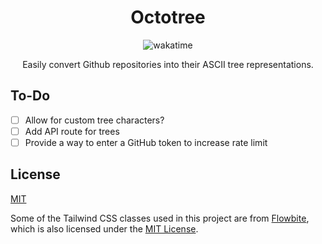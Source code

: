 <div align="center">
    <h1>Octotree</h1>
    <img alt="wakatime" src="https://wakatime.com/badge/user/44269a44-02c2-486c-a2ea-494b7071737e/project/7ba45a69-6e44-4ad7-bc35-b1a0589a2688.svg?style=for-the-badge">
    <p></p>
    <p>Easily convert Github repositories into their ASCII tree representations.</p>
</div>

## To-Do

-   [ ] Allow for custom tree characters?
-   [ ] Add API route for trees
-   [ ] Provide a way to enter a GitHub token to increase rate limit

## License

[MIT](https://choosealicense.com/licenses/mit/)

Some of the Tailwind CSS classes used in this project are from [Flowbite](https://flowbite.com/), which is also licensed under the [MIT License](https://flowbite.com/docs/getting-started/license/#released-code).
